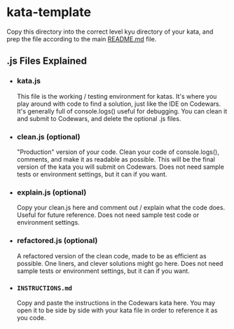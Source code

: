 # kata-template

Copy this directory into the correct level kyu directory of your kata, and prep the file according to the main [README.md](https://github.com/Mario-paul/kata-tester/blob/main/README.md) file.

## .js Files Explained

- ### kata.js

    This file is the working / testing environment for katas. It's where you play around with code to find a solution, just like the IDE on Codewars. It's generally full of console.logs() useful for debugging. You can clean it and submit to Codewars, and delete the optional .js files.

- ### clean.js (optional)

    "Production" version of your code. Clean your code of console.logs(), comments, and make it as readable as possible. This will be the final version of the kata you will submit on Codewars. Does not need sample tests or environment settings, but it can if you want.

- ### explain.js (optional)

    Copy your clean.js here and comment out / explain what the code does. Useful for future reference. Does not need sample test code or environment settings.

- ### refactored.js (optional)

    A refactored version of the clean code, made to be as efficient as possible. One liners, and clever solutions might go here. Does not need sample tests or environment settings, but it can if you want.

- ### `INSTRUCTIONS.md`

    Copy and paste the instructions in the Codewars kata here. You may open it to be side by side with your kata file in order to reference it as you code.
